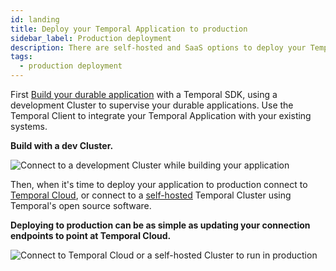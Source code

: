 ```yaml
---
id: landing
title: Deploy your Temporal Application to production
sidebar_label: Production deployment
description: There are self-hosted and SaaS options to deploy your Temporal Application to production.
tags:
  - production deployment
---
```


First [Build your durable application](/dev-guide) with a Temporal SDK, using a development Cluster to supervise your durable applications.
Use the Temporal Client to integrate your Temporal Application with your existing systems.

**Build with a dev Cluster.**

![Connect to a development Cluster while building your application](/diagrams/basic-platform-topology-dev.svg)

Then, when it's time to deploy your application to production connect to [Temporal Cloud](/cloud), or connect to a [self-hosted](/self-hosted-guide) Temporal Cluster using Temporal's open source software.

**Deploying to production can be as simple as updating your connection endpoints to point at Temporal Cloud.**

![Connect to Temporal Cloud or a self-hosted Cluster to run in production](/diagrams/basic-platform-topology-prod.svg)
